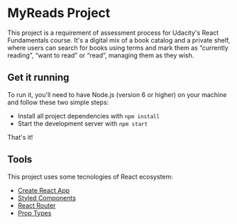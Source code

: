 # MyReads Project

This project is a requirement of assessment process for Udacity's React Fundamentals course. It's a digital  mix of a book catalog and a private shelf, where users can search for books using terms and mark them as “currently reading”, “want to read” or “read”, managing them as they wish.

## Get it running

To run it, you'll need to have Node.js (version 6 or higher) on your machine and follow these two simple steps:

* Install all project dependencies with `npm install`
* Start the development server with `npm start`

That's it!

## Tools

This project uses some tecnologies of React ecosystem:

* [Create React App](https://github.com/facebookincubator/create-react-app)
* [Styled Components](https://github.com/styled-components/styled-components)
* [React Router](https://github.com/ReactTraining/react-router)
* [Prop Types](https://github.com/facebook/prop-types)
